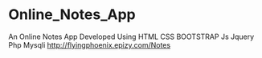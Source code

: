 # Online_Notes_App
An Online Notes App Developed Using HTML CSS BOOTSTRAP Js Jquery Php Mysqli
http://flyingphoenix.epizy.com/Notes
